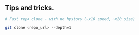 ## Tips and tricks.

```sh
# Fast repo clone - with no hystory (~x10 speed, ~x20 size)

git clone <repo_url> --depth=1

```